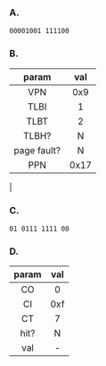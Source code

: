 ### A.
    00001001 111100
### B.
|param|val|
|:-:|:-:|
|VPN|0x9|
|TLBI|1|
|TLBT|2|
|TLBH?|N|
|page fault?|N|
|PPN|0x17|
|
### C.
    01 0111 1111 00
### D.
|param|val|
|:-:|:-:|
|CO|0|
|CI|0xf|
|CT|7|
|hit?|N|
|val|-|